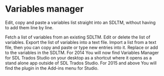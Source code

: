 # Variables manager

 Edit, copy and paste a variables list straight into an SDLTM, without having to add them line by line.

 Fetch a list of variables from an existing SDLTM.
 Edit or delete the list of variables. 
 Export the list of variables into a text file. 
 Import a list from a text file, then you can copy and paste or type new entries into it.
 Replace or add to the variables in the SDLTM. For 2014 You will now find Variables Manager for SDL Trados Studio on your desktop as a shortcut where it opens as a stand alone app outside of SDL Trados Studio.
 For 2015 and above You will find the plugin in the Add-ins menu for Studio.
